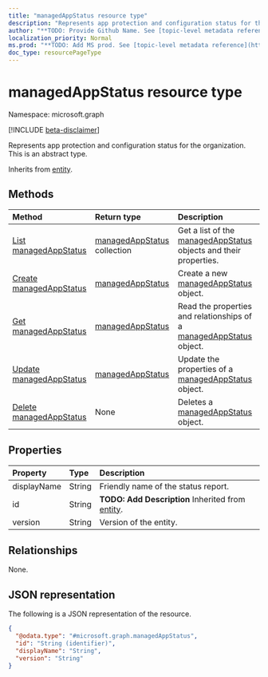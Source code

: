 ```yaml
---
title: "managedAppStatus resource type"
description: "Represents app protection and configuration status for the organization."
author: "**TODO: Provide Github Name. See [topic-level metadata reference](https://msgo.azurewebsites.net/add/document/guidelines/metadata.html#topic-level-metadata)**"
localization_priority: Normal
ms.prod: "**TODO: Add MS prod. See [topic-level metadata reference](https://msgo.azurewebsites.net/add/document/guidelines/metadata.html#topic-level-metadata)**"
doc_type: resourcePageType
---
```


# managedAppStatus resource type

Namespace: microsoft.graph

[!INCLUDE [beta-disclaimer](../../includes/beta-disclaimer.md)]

Represents app protection and configuration status for the organization.
This is an abstract type.


Inherits from [entity](../resources/entity.md).

## Methods
|Method|Return type|Description|
|:---|:---|:---|
|[List managedAppStatus](../api/managedappstatus-list.md)|[managedAppStatus](../resources/managedappstatus.md) collection|Get a list of the [managedAppStatus](../resources/managedappstatus.md) objects and their properties.|
|[Create managedAppStatus](../api/managedappstatus-create.md)|[managedAppStatus](../resources/managedappstatus.md)|Create a new [managedAppStatus](../resources/managedappstatus.md) object.|
|[Get managedAppStatus](../api/managedappstatus-get.md)|[managedAppStatus](../resources/managedappstatus.md)|Read the properties and relationships of a [managedAppStatus](../resources/managedappstatus.md) object.|
|[Update managedAppStatus](../api/managedappstatus-update.md)|[managedAppStatus](../resources/managedappstatus.md)|Update the properties of a [managedAppStatus](../resources/managedappstatus.md) object.|
|[Delete managedAppStatus](../api/managedappstatus-delete.md)|None|Deletes a [managedAppStatus](../resources/managedappstatus.md) object.|

## Properties
|Property|Type|Description|
|:---|:---|:---|
|displayName|String|Friendly name of the status report.|
|id|String|**TODO: Add Description** Inherited from [entity](../resources/entity.md).|
|version|String|Version of the entity.|

## Relationships
None.

## JSON representation
The following is a JSON representation of the resource.
<!-- {
  "blockType": "resource",
  "keyProperty": "id",
  "@odata.type": "microsoft.graph.managedAppStatus",
  "baseType": "microsoft.graph.entity",
  "openType": false
}
-->
``` json
{
  "@odata.type": "#microsoft.graph.managedAppStatus",
  "id": "String (identifier)",
  "displayName": "String",
  "version": "String"
}
```

